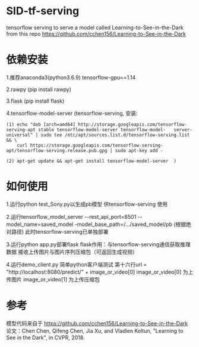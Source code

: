 # SID-tf-serving
tensorflow serving to serve a model called Learning-to-See-in-the-Dark from this repo https://github.com/cchen156/Learning-to-See-in-the-Dark

# 依赖安装
1.推荐anaconda3(python3.6.9) tensorflow-gpu==1.14

2.rawpy (pip install rawpy)

3.flask (pip install flask)

4.tensorflow-model-server 
   (tensorflow-serving, 安装:

    (1) echo "deb [arch=amd64] http://storage.googleapis.com/tensorflow-serving-apt stable tensorflow-model-server tensorflow-model-   server-universal" | sudo tee /etc/apt/sources.list.d/tensorflow-serving.list && \
        curl https://storage.googleapis.com/tensorflow-serving-apt/tensorflow-serving.release.pub.gpg | sudo apt-key add -
        
    (2) apt-get update && apt-get install tensorflow-model-server  )
   
# 如何使用
1.运行python test_Sony.py以生成pb模型 供tensorflow-serving 使用

2.运行tensorflow_model_server --rest_api_port=8501 --model_name=saved_model -model_base_path=/.../saved_model/pb (根据绝对路径)
  此时tensorflow-serving已单独部署
  
3.运行python app.py部署flask 
  flask作用：与tensorflow-serving通信获取推理数据
             接收上传图片与图片序列压缩包（可返回生成视频）
             
4.运行demo_client.py
  简单python客户端测试 第十六行url = "http://localhost:8080/predict/" + image_or_video[0] 
  image_or_video[0] 为上传图片
  image_or_video[1] 为上传压缩包
  
# 参考
模型代码来自于 https://github.com/cchen156/Learning-to-See-in-the-Dark
论文：Chen Chen, Qifeng Chen, Jia Xu, and Vladlen Koltun, "Learning to See in the Dark", in CVPR, 2018.
  
